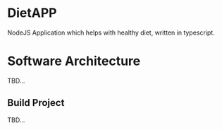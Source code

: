 # DietAPP

NodeJS Application which helps with healthy diet, written in typescript.


# Software Architecture

TBD...

## Build Project

TBD...
